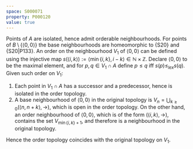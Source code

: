 ```yaml
---
space: S000071
property: P000120
value: true
---
```


Points of $A$ are isolated, hence admit orderable neighbourhoods.
For points of $B\setminus\{\langle 0,0\rangle\}$ the base neighbourhoods are homeomorphic to
{S20} and {S20|P133}.
An order on the neighbourhood $V_1$ of $\langle 0,0\rangle$ can be defined using the injective map
$s(\langle i,k\rangle ):= \langle\min\{i,k\},i-k\rangle
\in\mathbb N\times\mathbb Z$.
Declare $\langle 0,0\rangle$ to be the maximal element,
and for $p,q\in V_1\cap A$ define $p\leq q$ iff $s(p)\leq_{lex}s(q)$.
Given such order on $V_1$:
1. Each point in $V_1\cap A$ has a successor and a predecessor, hence is isolated in the order topology.
1. A base neighbourhood of $\langle 0,0\rangle$ in the original topology is $V_n=\bigcup_{k\geq 0}(\langle n,n+k\rangle,\rightarrow)$, which is open in the order topology.
On the other hand, an order neighbourhood of $\langle 0,0\rangle$, which is of the form $(\langle i,k\rangle,\rightarrow)$,
contains the set $V_{\min\{i,k\}+1}$, and therefore is a neighbourhood in the original topology.

Hence the order topology coincides with the original topology on $V_1$.
